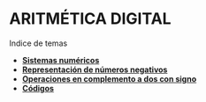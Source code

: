 # ARITMÉTICA DIGITAL

Indice de temas

* **[Sistemas numéricos](sistemas_numericos)**
* **[Representación de números negativos](complemento_dos)**
* **[Operaciones en complemento a dos con signo](operaciones_complemento)**
* **[Códigos](codigos)**
